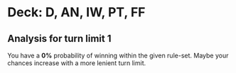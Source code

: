 # Deck: D, AN, IW, PT, FF
## Analysis for turn limit 1
You have a **0%** probability of winning within the given rule-set. Maybe your chances increase with a more lenient turn limit.